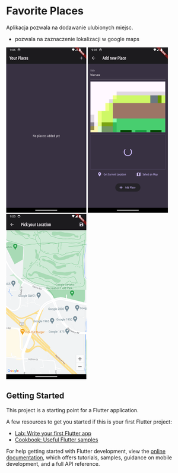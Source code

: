 # Favorite Places

Aplikacja pozwala na dodawanie ulubionych miejsc.
  - pozwala na zaznaczenie lokalizacji w google maps

![Screen_1](https://github.com/dejwid03/favorite_places_app/blob/main/screenshots/Screenshot_1715029587.png)
![Screen_2](https://github.com/dejwid03/favorite_places_app/blob/main/screenshots/Screenshot_1715029556.png)
![Screen_3](https://github.com/dejwid03/favorite_places_app/blob/main/screenshots/Screenshot_1715029528.png)

## Getting Started

This project is a starting point for a Flutter application.

A few resources to get you started if this is your first Flutter project:

- [Lab: Write your first Flutter app](https://docs.flutter.dev/get-started/codelab)
- [Cookbook: Useful Flutter samples](https://docs.flutter.dev/cookbook)

For help getting started with Flutter development, view the
[online documentation](https://docs.flutter.dev/), which offers tutorials,
samples, guidance on mobile development, and a full API reference.
